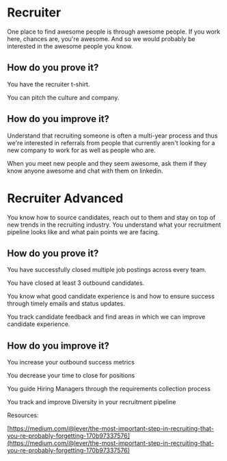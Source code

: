 # Recruiter

One place to find awesome people is through awesome people.  If you work here, chances are, you're awesome.  And so we would probably be interested in the awesome people you know.

## How do you prove it?

You have the recruiter t-shirt.

You can pitch the culture and company.

## How do you improve it?

Understand that recruiting someone is often a multi-year process and thus we're interested in referrals from people that currently aren't looking for a new company to work for as well as people who are.

When you meet new people and they seem awesome, ask them if they know anyone awesome and chat with them on linkedin.

# Recruiter Advanced

You know how to source candidates, reach out to them and stay on top of new trends in the recruiting industry. You understand what your recruitment pipeline looks like and what pain points we are facing. 

## How do you prove it?

You have successfully closed multiple job postings across every team.

You have closed at least 3 outbound candidates.

You know what good candidate experience is and how to ensure success through timely emails and status updates.

You track candidate feedback and find areas in which we can improve candidate experience. 

## How do you improve it?

You increase your outbound success metrics

You decrease your time to close for positions

You guide Hiring Managers through the requirements collection process

You track and improve Diversity in your recruitment pipeline

Resources:

[https://medium.com/@lever/the-most-important-step-in-recruiting-that-you-re-probably-forgetting-170b97337576](https://medium.com/@lever/the-most-important-step-in-recruiting-that-you-re-probably-forgetting-170b97337576)

